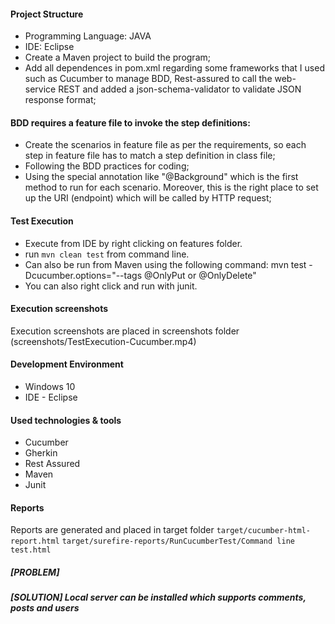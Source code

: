 #### Project Structure
* Programming Language: JAVA
* IDE: Eclipse
* Create a Maven project to build the program;
* Add all dependences in pom.xml regarding some frameworks that I used such as Cucumber to manage BDD, Rest-assured to call the web-service REST and added a json-schema-validator to validate JSON response format;

#### BDD requires a feature file to invoke the step definitions:

* Create the scenarios in feature file as per the requirements, so each step in feature file has to match a step definition in class file;
* Following the BDD practices for coding;
* Using the special annotation like "@Background" which is the first method to run for each scenario. Moreover, this is the right place to set up the URI (endpoint) which will be called by HTTP request;

#### Test Execution
* Execute from IDE by right clicking on features folder.
* run `mvn clean test` from command line.
* Can also be run from Maven using the following command: mvn test -Dcucumber.options="--tags @OnlyPut or @OnlyDelete"
* You can also right click and run with junit.

#### Execution screenshots
Execution screenshots are placed in screenshots folder (screenshots/TestExecution-Cucumber.mp4)

#### Development Environment
* Windows 10
* IDE - Eclipse

#### Used technologies & tools
* Cucumber
* Gherkin
* Rest Assured
* Maven
* Junit

#### Reports
Reports are generated and placed in target folder
`target/cucumber-html-report.html`
`target/surefire-reports/RunCucumberTest/Command line test.html`

##### [PROBLEM] 


##### [SOLUTION] Local server can be installed which supports comments, posts and users




